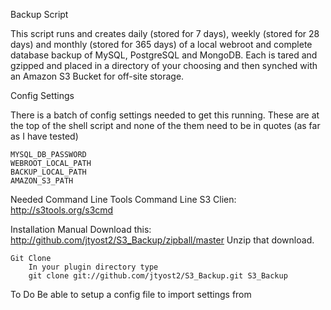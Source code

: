 Backup Script

This script runs and creates daily (stored for 7 days), weekly (stored for 28 days) and monthly (stored for 365 days) of a local webroot and complete database backup of MySQL, PostgreSQL and MongoDB. Each is tared and gzipped and placed in a directory of your choosing and then synched with an Amazon S3 Bucket for off-site storage.

Config Settings

There is a batch of config settings needed to get this running. These are at the top of the shell script and none of the them need to be in quotes (as far as I have tested)

	MYSQL_DB_PASSWORD
	WEBROOT_LOCAL_PATH
	BACKUP_LOCAL_PATH
	AMAZON_S3_PATH

Needed Command Line Tools
	Command Line S3 Clien: http://s3tools.org/s3cmd

Installation
	Manual
		Download this: http://github.com/jtyost2/S3_Backup/zipball/master
		Unzip that download.

	Git Clone
		In your plugin directory type
		git clone git://github.com/jtyost2/S3_Backup.git S3_Backup
		
To Do
	Be able to setup a config file to import settings from